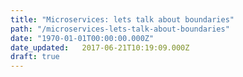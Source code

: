 ```yaml
---
title: "Microservices: lets talk about boundaries"
path: "/microservices-lets-talk-about-boundaries"
date: "1970-01-01T00:00:00.000Z"
date_updated:   2017-06-21T10:19:09.000Z
draft: true
---
```




